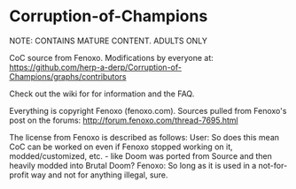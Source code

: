 Corruption-of-Champions
=======================

NOTE: CONTAINS MATURE CONTENT. ADULTS ONLY

CoC source from Fenoxo.
Modifications by everyone at:
https://github.com/herp-a-derp/Corruption-of-Champions/graphs/contributors

Check out the wiki for for information and the FAQ.

Everything is copyright Fenoxo (fenoxo.com).
Sources pulled from Fenoxo's post on the forums:
http://forum.fenoxo.com/thread-7695.html

The license from Fenoxo is described as follows:
User: So does this mean CoC can be worked on even if Fenoxo stopped working on it, modded/customized, etc. - like Doom was ported from Source and then heavily modded into Brutal Doom?
Fenoxo: So long as it is used in a not-for-profit way and not for anything illegal, sure.